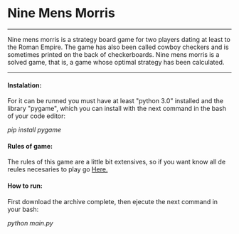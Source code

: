 
<h1>Nine Mens Morris</h1>

------------



Nine mens morris is a strategy board game for two players dating at least to the Roman Empire.  The game has also been called cowboy checkers and is sometimes printed on the back of checkerboards. Nine mens morris is a solved game, that is, a game whose optimal strategy has been calculated.


------------


<h4>Instalation:</h4>

For it can be runned you must have at least "python 3.0" installed and the library "pygame", which you can install with the next command in the bash of your code editor:

*pip install pygame*


<h4>Rules of game:</h4>

The rules of this game are a little bit extensives, so if you want know all de reules necesaries to play go [Here.](https://en.wikipedia.org/wiki/Nine_men%27s_morris#Rules "Here") 


<h4>How to run:</h4>

First download the archive complete, then ejecute the next command in your bash:

*python main.py*